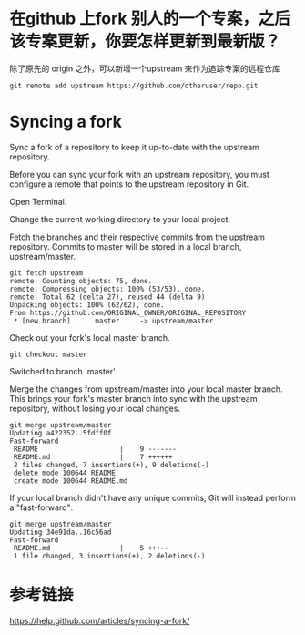 # 在github 上fork 别人的一个专案，之后该专案更新，你要怎样更新到最新版？

除了原先的 origin 之外，可以新增一个upstream 来作为追踪专案的远程仓库

```
git remote add upstream https://github.com/otheruser/repo.git
```

# Syncing a fork

Sync a fork of a repository to keep it up-to-date with the upstream repository.

Before you can sync your fork with an upstream repository, you must configure a remote that points to the upstream repository in Git.

Open Terminal.

Change the current working directory to your local project.

Fetch the branches and their respective commits from the upstream repository. Commits to master will be stored in a local branch, upstream/master.

```
git fetch upstream
remote: Counting objects: 75, done.
remote: Compressing objects: 100% (53/53), done.
remote: Total 62 (delta 27), reused 44 (delta 9)
Unpacking objects: 100% (62/62), done.
From https://github.com/ORIGINAL_OWNER/ORIGINAL_REPOSITORY
 * [new branch]      master     -> upstream/master
```

Check out your fork's local master branch.
```
git checkout master
```
Switched to branch 'master'

Merge the changes from upstream/master into your local master branch. This brings your fork's master branch into sync with the upstream repository, without losing your local changes.
```
git merge upstream/master
Updating a422352..5fdff0f
Fast-forward
 README                    |    9 -------
 README.md                 |    7 ++++++
 2 files changed, 7 insertions(+), 9 deletions(-)
 delete mode 100644 README
 create mode 100644 README.md
```

If your local branch didn't have any unique commits, Git will instead perform a "fast-forward":
```
git merge upstream/master
Updating 34e91da..16c56ad
Fast-forward
 README.md                 |    5 +++--
 1 file changed, 3 insertions(+), 2 deletions(-)
 ```

# 参考链接
https://help.github.com/articles/syncing-a-fork/
